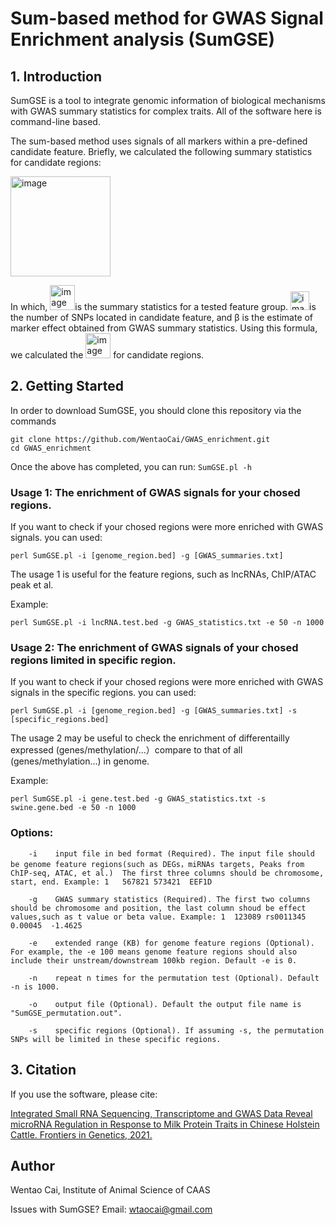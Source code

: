 # Sum-based method for GWAS Signal Enrichment analysis (SumGSE)

## 1. Introduction

SumGSE is a tool to integrate genomic information of biological mechanisms with GWAS summary statistics for complex traits. All of the software here is command-line based.

The sum-based method uses signals of all markers within a pre-defined candidate feature. Briefly, we calculated the following summary statistics for candidate regions: 

   <img width="160" alt="image" src="https://user-images.githubusercontent.com/36602011/137618373-c5fc8cf2-7e6e-4a70-aea7-55f90805a6d5.png">

In which, <img width="40" alt="image" src="https://user-images.githubusercontent.com/36602011/137618450-738015d4-7dce-4b08-98ec-86aeb4154e06.png">is the summary statistics for a tested feature group. <img width="30" alt="image" src="https://user-images.githubusercontent.com/36602011/137618470-8dba4886-6880-4adb-b97f-5d53b40b35f9.png">is the number of SNPs located in candidate feature, and β is the estimate of marker effect obtained from GWAS summary statistics. Using this formula, we calculated the <img width="40" alt="image" src="https://user-images.githubusercontent.com/36602011/137618450-738015d4-7dce-4b08-98ec-86aeb4154e06.png"> for candidate regions. 

## 2. Getting Started

In order to download SumGSE, you should clone this repository via the commands

   ```shell
   git clone https://github.com/WentaoCai/GWAS_enrichment.git 
   cd GWAS_enrichment
   ```   
Once the above has completed, you can run:
   `SumGSE.pl -h`



### Usage 1: The enrichment of GWAS signals for your chosed regions.

If you want to check if your chosed regions were more enriched with GWAS signals. you can used:

   `perl SumGSE.pl -i [genome_region.bed] -g [GWAS_summaries.txt]`
 
 The usage 1 is useful for the feature regions, such as lncRNAs, ChIP/ATAC peak et al.  
 
 Example: 
 
 `perl SumGSE.pl -i lncRNA.test.bed -g GWAS_statistics.txt -e 50 -n 1000`
 
 
   
### Usage 2: The enrichment of GWAS signals of your chosed regions limited in specific region.

If you want to check if your chosed regions were more enriched with GWAS signals in the specific regions. you can used:

   `perl SumGSE.pl -i [genome_region.bed] -g [GWAS_summaries.txt] -s [specific_regions.bed]`
   
The usage 2 may be useful to check the enrichment of differentailly expressed (genes/methylation/...）compare to that of all (genes/methylation...) in genome.

Example: 
 
 `perl SumGSE.pl -i gene.test.bed -g GWAS_statistics.txt -s swine.gene.bed -e 50 -n 1000`


### Options:

        -i    input file in bed format (Required). The input file should be genome feature regions(such as DEGs，miRNAs targets, Peaks from ChIP-seq, ATAC, et al.)  The first three columns should be chromosome, start, end. Example: 1   567821 573421  EEF1D

        -g    GWAS summary statistics (Required). The first two columns should be chromosome and position, the last column shoud be effect values,such as t value or beta value. Example: 1  123089 rs0011345  0.00045  -1.4625

        -e    extended range (KB) for genome feature regions (Optional). For example, the -e 100 means genome feature regions should also include their unstream/downstream 100kb region. Default -e is 0.

        -n    repeat n times for the permutation test (Optional). Default -n is 1000.

        -o    output file (Optional). Default the output file name is "SumGSE_permutation.out".

        -s    specific regions (Optional). If assuming -s, the permutation SNPs will be limited in these specific regions.

## 3. Citation

If you use the software, please cite:

[Integrated Small RNA Sequencing, Transcriptome and GWAS Data Reveal microRNA Regulation in Response to Milk Protein Traits in Chinese Holstein Cattle. Frontiers in Genetics, 2021.](https://www.frontiersin.org/articles/10.3389/fgene.2021.726706/full "Citation Paper")


## Author

Wentao Cai, Institute of Animal Science of CAAS

Issues with SumGSE? Email: wtaocai@gmail.com
